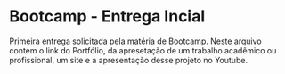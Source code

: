 # Bootcamp - Entrega Incial
Primeira entrega solicitada pela matéria de Bootcamp. 
Neste arquivo contem o link do Portfólio, da apresetação de um trabalho acadêmico ou profissional, um site e a apresentação desse projeto no Youtube.
